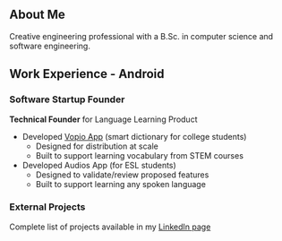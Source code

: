 
## About Me
Creative engineering professional with a B.Sc. in computer science and software engineering.

## Work Experience - Android

### Software Startup Founder
**Technical Founder** for Language Learning Product
* Developed [Vopio App](https://github.com/rmesquit/vopio-android) (smart dictionary for college students)
  * Designed for distribution at scale
  * Built to support learning vocabulary from STEM courses
* Developed Audios App (for ESL students)
  * Designed to validate/review proposed features
  * Built to support learning any spoken language

### External Projects
Complete list of projects available in my [LinkedIn page](https://www.linkedin.com/in/rodmesquita/details/experience/)
